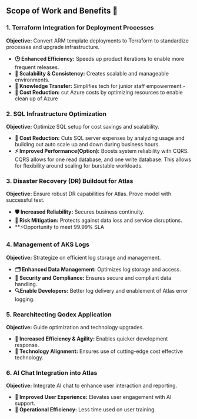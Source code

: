 ## Scope of Work and Benefits 🚀

### 1. **Terraform Integration for Deployment Processes**

**Objective:** Convert ARM template deployments to Terraform to standardize processes and upgrade infrastructure.

- **🕒 Enhanced Efficiency:** Speeds up product iterations to enable more frequent releases.
- **🔗 Scalability & Consistency:** Creates scalable and manageable environments.
- **📘 Knowledge Transfer:** Simplifies tech for junior staff empowerment.- 
- **💸 Cost Reduction:** cut Azure costs by optimizing resources to enable clean up of Azure

### 2. **SQL Infrastructure Optimization**

**Objective:** Optimize SQL setup for cost savings and scalability.

- **💸 Cost Reduction:** Cuts SQL server expenses by analyzing usage and building out auto scale up and down during business hours.
- **⚡ Improved Performance(Option):** Boosts system reliability with CQRS. CQRS allows for one read database, and one write database.  This allows for flexibility around scaling for burstable workloads.

### 3. **Disaster Recovery (DR) Buildout for Atlas**

**Objective:** Ensure robust DR capabilities for Atlas. Prove model with successful test.

- **🛡️ Increased Reliability:** Secures business continuity.
- **🚫 Risk Mitigation:** Protects against data loss and service disruptions.
- **⚡Opportunity to meet 99.99% SLA


### 4. **Management of AKS Logs**

**Objective:** Strategize on efficient log storage and management.

- **🗂️ Enhanced Data Management:** Optimizes log storage and access.
- **🔐 Security and Compliance:** Ensures secure and compliant data handling.
- **🔍Enable Developers:** Better log delivery and enablement of Atlas error logging.

### 5. **Rearchitecting Qodex Application**

**Objective:** Guide optimization and technology upgrades.

- **🏃 Increased Efficiency & Agility:** Enables quicker development response.
- **🔄 Technology Alignment:** Ensures use of cutting-edge cost effective technology.

### 6. **AI Chat Integration into Atlas**

**Objective:** Integrate AI chat to enhance user interaction and reporting.

- **🌟 Improved User Experience:** Elevates user engagement with AI support.
- **🤖 Operational Efficiency:** Less time used on user training.
